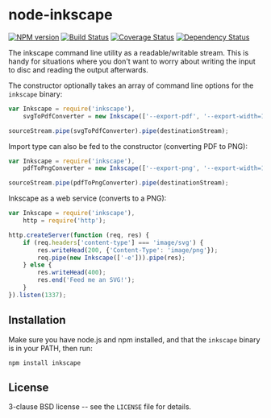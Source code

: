 node-inkscape
=============

[![NPM version](https://badge.fury.io/js/inkscape.svg)](http://badge.fury.io/js/inkscape)
[![Build Status](https://travis-ci.org/papandreou/node-inkscape.svg?branch=master)](https://travis-ci.org/papandreou/node-inkscape)
[![Coverage Status](https://coveralls.io/repos/papandreou/node-inkscape/badge.svg)](https://coveralls.io/r/papandreou/node-inkscape)
[![Dependency Status](https://david-dm.org/papandreou/node-inkscape.svg)](https://david-dm.org/papandreou/node-inkscape)

The inkscape command line utility as a readable/writable stream. This
is handy for situations where you don't want to worry about writing
the input to disc and reading the output afterwards.

The constructor optionally takes an array of command line options for
the `inkscape` binary:

```javascript
var Inkscape = require('inkscape'),
    svgToPdfConverter = new Inkscape(['--export-pdf', '--export-width=1024']);

sourceStream.pipe(svgToPdfConverter).pipe(destinationStream);
```

Import type can also be fed to the constructor (converting PDF to PNG):

```javascript
var Inkscape = require('inkscape'),
    pdfToPngConverter = new Inkscape(['--export-png', '--export-width=1024', '--import-pdf']);

sourceStream.pipe(pdfToPngConverter).pipe(destinationStream);
```

Inkscape as a web service (converts to a PNG):

```javascript
var Inkscape = require('inkscape'),
    http = require('http');

http.createServer(function (req, res) {
    if (req.headers['content-type'] === 'image/svg') {
        res.writeHead(200, {'Content-Type': 'image/png'});
        req.pipe(new Inkscape(['-e'])).pipe(res);
    } else {
        res.writeHead(400);
        res.end('Feed me an SVG!');
    }
}).listen(1337);
```

Installation
------------

Make sure you have node.js and npm installed, and that the `inkscape` binary is in your PATH, then run:

    npm install inkscape

License
-------

3-clause BSD license -- see the `LICENSE` file for details.
